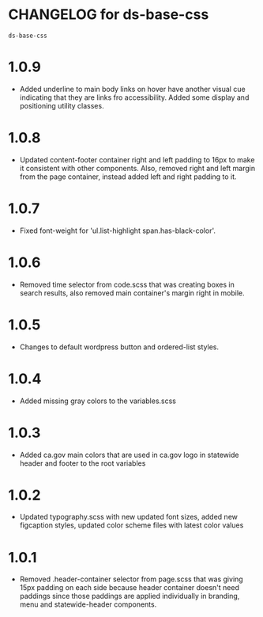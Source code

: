 # CHANGELOG for ds-base-css
`ds-base-css`

# 1.0.9
* Added underline to main body links on hover have another visual cue indicating that they are links fro accessibility. Added some display and positioning utility classes.
# 1.0.8
* Updated content-footer container right and left padding to 16px to make it consistent with other components. Also, removed right and left margin from the page container, instead added left and right padding to it.
# 1.0.7
* Fixed font-weight for 'ul.list-highlight span.has-black-color'.
# 1.0.6
* Removed time selector from code.scss that was creating boxes in search results, also removed main container's margin right in mobile.
# 1.0.5
* Changes to default wordpress button and ordered-list styles.
# 1.0.4
* Added missing gray colors to the variables.scss
# 1.0.3
* Added ca.gov main colors that are used in ca.gov logo in statewide header and footer to the root variables
# 1.0.2
* Updated typography.scss with new updated font sizes, added new figcaption styles, updated color scheme files with latest color values
# 1.0.1
* Removed .header-container selector from page.scss that was giving 15px padding on each side because header container doesn't need paddings since those paddings are applied individually in branding, menu and statewide-header components.

